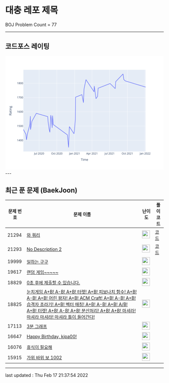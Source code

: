# 대충 레포 제목

BOJ Problem Count = 77

---

## 코드포스 레이팅
[![Rating Graph](./cfStats.svg)](https://github.com/ingyu1008/Algorithm-Problem-Solving/blob/master/cfStats.html)---

## 최근 푼 문제 (BaekJoon)
| 문제 번호 | 문제 이름 | 난이도 | 풀이 코드 |
| --- | --- | --- | --- |
| 21294 | [와 쿼리](https://www.acmicpc.net/problem/21294) | <img height="25px" width="25px=" src="https://static.solved.ac/tier_small/0.svg"/> | [코드](<https://github.com/ingyu1008/Algorithm-Problem-Solving/tree/master/Baekjoon%20Online%20Judge/와 쿼리/solution.cpp>) |
| 21293 | [No Description 2](https://www.acmicpc.net/problem/21293) | <img height="25px" width="25px=" src="https://static.solved.ac/tier_small/0.svg"/> | [코드](<https://github.com/ingyu1008/Algorithm-Problem-Solving/tree/master/Baekjoon%20Online%20Judge/No Description 2/solution.cpp>) |
| 19999 | [일하는 구구](https://www.acmicpc.net/problem/19999) | <img height="25px" width="25px=" src="https://static.solved.ac/tier_small/0.svg"/> |  |
| 19617 | [랜덤 게임~~~~~](https://www.acmicpc.net/problem/19617) | <img height="25px" width="25px=" src="https://static.solved.ac/tier_small/0.svg"/> |  |
| 18829 | [0초 후에 제출할 수 있습니다.](https://www.acmicpc.net/problem/18829) | <img height="25px" width="25px=" src="https://static.solved.ac/tier_small/0.svg"/> |  |
| 18825 | [눈치게임 A+B! A-B! A+B! 터렛! A+B! 피보나치 함수! A+B! A-B! A+B! 어린 왕자! A+B! ACM Craft! A+B! A-B! A+B! 습격자 초라기! A+B! 벡터 매칭! A+B! A-B! A+B! A/B! A+B! 터렛! A+B! A-B! A+B! 분산처리! A+B! A+B! 마셔라! 마셔라 마셔라! 마셔라 틀이 들어간다!](https://www.acmicpc.net/problem/18825) | <img height="25px" width="25px=" src="https://static.solved.ac/tier_small/0.svg"/> |  |
| 17113 | [3분 그래프](https://www.acmicpc.net/problem/17113) | <img height="25px" width="25px=" src="https://static.solved.ac/tier_small/0.svg"/> |  |
| 16647 | [Happy Birthday, kipa00!](https://www.acmicpc.net/problem/16647) | <img height="25px" width="25px=" src="https://static.solved.ac/tier_small/0.svg"/> |  |
| 16076 | [휴식이 필요해](https://www.acmicpc.net/problem/16076) | <img height="25px" width="25px=" src="https://static.solved.ac/tier_small/0.svg"/> |  |
| 15915 | [가위 바위 보 1002](https://www.acmicpc.net/problem/15915) | <img height="25px" width="25px=" src="https://static.solved.ac/tier_small/0.svg"/> |  |


---

last updated : Thu Feb 17 21:37:54 2022

